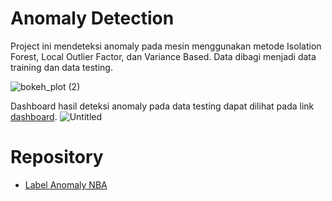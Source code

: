 # Anomaly Detection
Project ini mendeteksi anomaly pada mesin menggunakan metode Isolation Forest, Local Outlier Factor, dan Variance Based. 
Data dibagi menjadi data training dan data testing.

![bokeh_plot (2)](https://user-images.githubusercontent.com/100997606/188029141-69152389-1ae5-48b0-9684-394f588b054b.png)

Dashboard hasil deteksi anomaly pada data testing dapat dilihat pada link [dashboard](https://dash-anomaly-detection.herokuapp.com/).
![Untitled](https://user-images.githubusercontent.com/100997606/188029423-927ceb95-f896-46d7-965e-2fc79f0932a8.png)

# Repository
- [Label Anomaly NBA](https://github.com/numenta/NAB/blob/master/labels/combined_windows.json)
